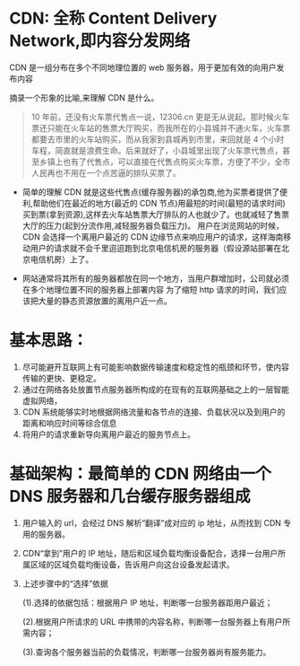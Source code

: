# CDN: 全称 Content Delivery Network,即内容分发网络

CDN 是一组分布在多个不同地理位置的 web 服务器，用于更加有效的向用户发布内容

摘录一个形象的比喻,来理解 CDN 是什么。

> 10 年前，还没有火车票代售点一说，12306.cn 更是无从说起。那时候火车票还只能在火车站的售票大厅购买，而我所在的小县城并不通火车，火车票都要去市里的火车站购买，而从我家到县城再到市里，来回就是 4 个小时车程，简直就是浪费生命。后来就好了，小县城里出现了火车票代售点，甚至乡镇上也有了代售点，可以直接在代售点购买火车票，方便了不少，全市人民再也不用在一个点苦逼的排队买票了。

- 简单的理解 CDN 就是这些代售点(缓存服务器)的承包商,他为买票者提供了便利,帮助他们在最近的地方(最近的 CDN 节点)用最短的时间(最短的请求时间)买到票(拿到资源),这样去火车站售票大厅排队的人也就少了。也就减轻了售票大厅的压力(起到分流作用,减轻服务器负载压力)。
  用户在浏览网站的时候，CDN 会选择一个离用户最近的 CDN 边缘节点来响应用户的请求，这样海南移动用户的请求就不会千里迢迢跑到北京电信机房的服务器（假设源站部署在北京电信机房）上了。

- 网站通常将其所有的服务器都放在同一个地方，当用户群增加时，公司就必须在多个地理位置不同的服务器上部署内容
  为了缩短 http 请求的时间，我们应该把大量的静态资源放置的离用户近一点。

# 基本思路：

1. 尽可能避开互联网上有可能影响数据传输速度和稳定性的瓶颈和环节，使内容传输的更快、更稳定。
2. 通过在网络各处放置节点服务器所构成的在现有的互联网基础之上的一层智能虚拟网络，
3. CDN 系统能够实时地根据网络流量和各节点的连接、负载状况以及到用户的距离和响应时间等综合信息
4. 将用户的请求重新导向离用户最近的服务节点上。

# 基础架构：最简单的 CDN 网络由一个 DNS 服务器和几台缓存服务器组成

1. 用户输入的 url，会经过 DNS 解析“翻译”成对应的 ip 地址，从而找到 CDN 专用的服务器。
2. CDN“拿到”用户的 IP 地址，随后和区域负载均衡设备配合，选择一台用户所属区域的区域负载均衡设备，告诉用户向这台设备发起请求。
3. 上述步骤中的“选择”依据

   (1).选择的依据包括：根据用户 IP 地址，判断哪一台服务器距用户最近；

   (2).根据用户所请求的 URL 中携带的内容名称，判断哪一台服务器上有用户所需内容；

   (3).查询各个服务器当前的负载情况，判断哪一台服务器尚有服务能力。
